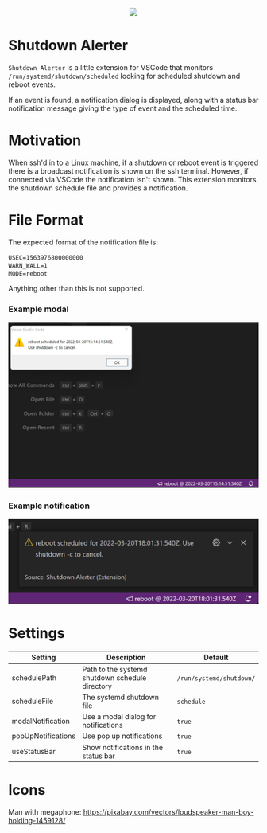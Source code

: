 <p align=center>
<a href="https://circleci.com/gh/jamesbattersby/vscode-shutdown-alert"><img src="https://circleci.com/gh/jamesbattersby/vscode-shutdown-alert.svg?style=shield"></a>
</p>

# Shutdown Alerter
`Shutdown Alerter` is a little extension for VSCode that monitors `/run/systemd/shutdown/scheduled` looking for scheduled shutdown and
reboot events.

If an event is found, a notification dialog is displayed, along with a status bar notification message giving the type of event and the scheduled time.

# Motivation
When ssh'd in to a Linux machine, if a shutdown or reboot event is triggered there is a broadcast notification is shown on the ssh terminal.  However,
if connected via VSCode the notification isn't shown.  This extension monitors the shutdown schedule file and provides a notification.

# File Format
The expected format of the notification file is:

```
USEC=1563976800000000
WARN_WALL=1
MODE=reboot
```
Anything other than this is not supported.

### Example modal
![Example Modal](https://raw.githubusercontent.com/jamesbattersby/vscode-shutdown-alert/main/images/shutdown-modal.png)

### Example notification
![Example Notification](https://raw.githubusercontent.com/jamesbattersby/vscode-shutdown-alert/main/images/shutdown-notification.png)

# Settings

| Setting               | Description                                     | Default                  |
|-----------------------|-------------------------------------------------|--------------------------|
| schedulePath          | Path to the systemd shutdown schedule directory | `/run/systemd/shutdown/` |
| scheduleFile          | The systemd shutdown file                       | `schedule`               |
| modalNotification     | Use a modal dialog for notifications            | `true`                   |
| popUpNotifications    | Use pop up notifications                        | `true`                   |
| useStatusBar          | Show notifications in the status bar            | `true`                   |

# Icons
Man with megaphone: https://pixabay.com/vectors/loudspeaker-man-boy-holding-1459128/
